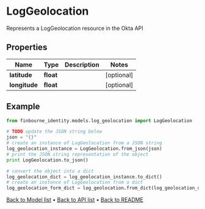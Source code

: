 # LogGeolocation

Represents a LogGeolocation resource in the Okta API

## Properties
Name | Type | Description | Notes
------------ | ------------- | ------------- | -------------
**latitude** | **float** |  | [optional] 
**longitude** | **float** |  | [optional] 

## Example

```python
from finbourne_identity.models.log_geolocation import LogGeolocation

# TODO update the JSON string below
json = "{}"
# create an instance of LogGeolocation from a JSON string
log_geolocation_instance = LogGeolocation.from_json(json)
# print the JSON string representation of the object
print LogGeolocation.to_json()

# convert the object into a dict
log_geolocation_dict = log_geolocation_instance.to_dict()
# create an instance of LogGeolocation from a dict
log_geolocation_form_dict = log_geolocation.from_dict(log_geolocation_dict)
```
[Back to Model list](../README.md#documentation-for-models) &#8226; [Back to API list](../README.md#documentation-for-api-endpoints) &#8226; [Back to README](../README.md)


